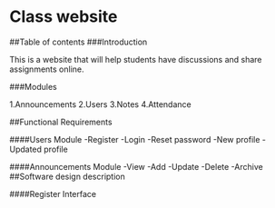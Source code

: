 # Class website

##Table of contents
###Introduction

This is a website that will help students have discussions and share assignments online.

###Modules

1.Announcements
2.Users
3.Notes
4.Attendance

##Functional Requirements

####Users Module
-Register
-Login
-Reset password
-New profile
-Updated profile

####Announcements Module
-View
-Add
-Update
-Delete
-Archive
##Software design description

####Register Interface
